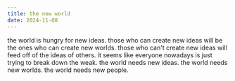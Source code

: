 ```yaml
---
title: the new world
date: 2024-11-08
---
```

the world is hungry for new ideas.
those who can create new ideas will be the ones who can create new worlds.
those who can't create new ideas will feed off of the ideas of others.
it seems like everyone nowadays is just trying to break down the weak.
the world needs new ideas.
the world needs new worlds.
the world needs new people.


